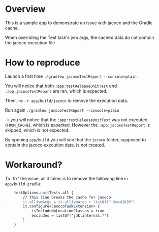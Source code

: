 # Overview

This is a sample app to demonstrate an issue with jacoco and the Gradle cache.

When overriding the Test task's jvm args, the cached data do not contain the jacoco execution file

# How to reproduce

Launch a first time `./gradlew jacocoTestReport --console=plain`

You will notice that both `:app:testReleaseUnitTest` and `:app:jacocoTestReport` are ran, which is expected.

Then, `rm -r app/build/jacoco` to remove the execution data.

Run again `./gradlew jacocoTestReport --console=plain`

-> you will notice that the `:app:testReleaseUnitTest` was not executed (`FROM_CACHE`), which is expected. However the `:app:jacocoTestReport` is skipped, which is not expected.

By opening `app/build` you will see that the `jacoco` folder, supposed to contain the jacoco execution data, is not created.

# Workaround?

To 'fix' the issue, all it takes is to remove the following line in `app/build.gradle`:

```diff
    testOptions.unitTests.all {
        // this line breaks the cache for jacoco
-       it.allJvmArgs = it.allJvmArgs + listOf("-Xmx4192M")
        it.configure<JacocoTaskExtension> {
            isIncludeNoLocationClasses = true
            excludes = listOf("jdk.internal.*")
        }
    }
```
